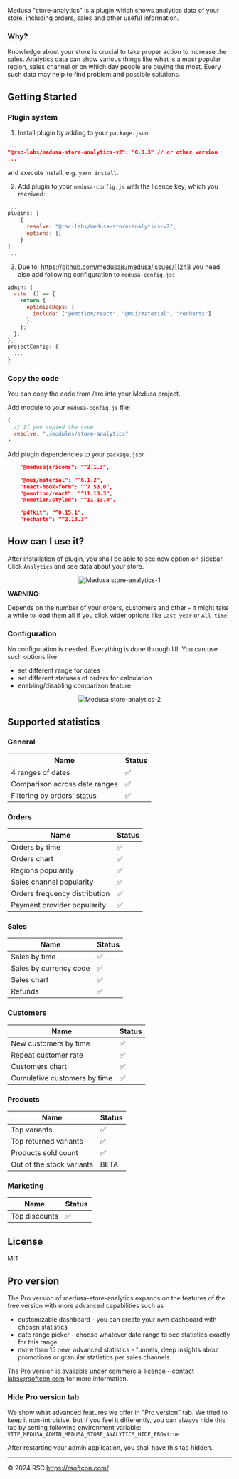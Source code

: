 Medusa "store-analytics" is a plugin which shows analytics data of your store, including orders, sales and other useful information.

### Why?

Knowledge about your store is crucial to take proper action to increase the sales. Analytics data can show various things like what is a most popular region, sales channel or on which day people are buying the most. Every such data may help to find problem and possible solutions. 

## Getting Started

### Plugin system

1. Install plugin by adding to your `package.json`:

```json
...
"@rsc-labs/medusa-store-analytics-v2": "0.0.3" // or other version
...
```
and execute install, e.g. `yarn install`.

2. Add plugin to your `medusa-config.js` with the licence key, which you received:

```js
...
plugins: [
    {
      resolve: "@rsc-labs/medusa-store-analytics-v2",
      options: {}
    }
]
...
```

  3. Due to: https://github.com/medusajs/medusa/issues/11248 you need also add following configuration to `medusa-config.js`:
```js
admin: {
  vite: () => {
    return {
      optimizeDeps: {
        include: ["@emotion/react", "@mui/material", "recharts"]
      },
    };
  },
},
projectConfig: {
  ...
}
```


### Copy the code

You can copy the code from /src into your Medusa project.

Add module to your `medusa-config.js` file:

```js
{
  // If you copied the code
  resolve: "./modules/store-analytics"
}
```

Add plugin dependencies to your `package.json`
```json
    "@medusajs/icons": "^2.1.3",

    "@mui/material": "^6.1.2",
    "react-hook-form": "^7.53.0",
    "@emotion/react": "^11.13.3",
    "@emotion/styled": "^11.13.0",

    "pdfkit": "^0.15.1",
    "recharts": "^2.13.3"
```

## How can I use it?

After installation of plugin, you shall be able to see new option on sidebar. Click `Analytics` and see data about your store.

<p align="center">
  <picture>
    <img alt="Medusa store-analytics-1" src="https://github.com/RSC-Labs/medusa-store-analytics/blob/a2b38a666f5bab31c08f11146edbc336dd27dfbc/v2/docs/medusa-store-analytics-1.PNG">
  </picture>
</p>

**WARNING**:

Depends on the number of your orders, customers and other - it might take a while to load them all if you click wider options like `Last year` or `All time`!

### Configuration

No configuration is needed. Everything is done through UI. You can use such options like:
- set different range for dates
- set different statuses of orders for calculation
- enabling/disabling comparison feature

<p align="center">
  <picture>
    <img alt="Medusa store-analytics-2" src="https://github.com/RSC-Labs/medusa-store-analytics/blob/a2b38a666f5bab31c08f11146edbc336dd27dfbc/v2/docs/medusa-store-analytics-2.PNG">
  </picture>
</p>

## Supported statistics

### General

| Name | Status |
| --- | --- |
| 4 ranges of dates | :white_check_mark: |
| Comparison across date ranges | :white_check_mark: |
| Filtering by orders' status | :white_check_mark: |

### Orders

| Name | Status |
| --- | --- |
| Orders by time | :white_check_mark: |
| Orders chart | :white_check_mark: |
| Regions popularity | :white_check_mark: |
| Sales channel popularity | :white_check_mark: |
| Orders frequency distribution | :white_check_mark: |
| Payment provider popularity | :white_check_mark: |

### Sales

| Name | Status |
| --- | --- |
| Sales by time | :white_check_mark: |
| Sales by currency code | :white_check_mark: |
| Sales chart | :white_check_mark: |
| Refunds | :white_check_mark: |

### Customers


| Name | Status |
| --- | --- |
| New customers by time | :white_check_mark: |
| Repeat customer rate | :white_check_mark: |
| Customers chart | :white_check_mark: |
| Cumulative customers by time | :white_check_mark: |

### Products

| Name | Status |
| --- | --- |
| Top variants | :white_check_mark: |
| Top returned variants | :white_check_mark: |
| Products sold count | :white_check_mark: |
| Out of the stock variants | BETA |

### Marketing

| Name | Status |
| --- | --- |
| Top discounts | :white_check_mark: |

## License

MIT

## Pro version

The Pro version of medusa-store-analytics expands on the features of the free version with more advanced capabilities such as 
- customizable dashboard - you can create your own dashboard with chosen statistics
- date range picker - choose whatever date range to see statistics exactly for this range
- more than 15 new, advanced statistics - funnels, deep insights about promotions or granular statistics per sales channels.

The Pro version is available under commercial licence - contact labs@rsoftcon.com for more information.

### Hide Pro version tab

We show what advanced features we offer in "Pro version" tab. We tried to keep it non-intruisive, but if you feel it differently, you can always hide this tab by setting following environment variable:
`VITE_MEDUSA_ADMIN_MEDUSA_STORE_ANALYTICS_HIDE_PRO=true`

After restarting your admin application, you shall have this tab hidden.

---

© 2024 RSC https://rsoftcon.com/
